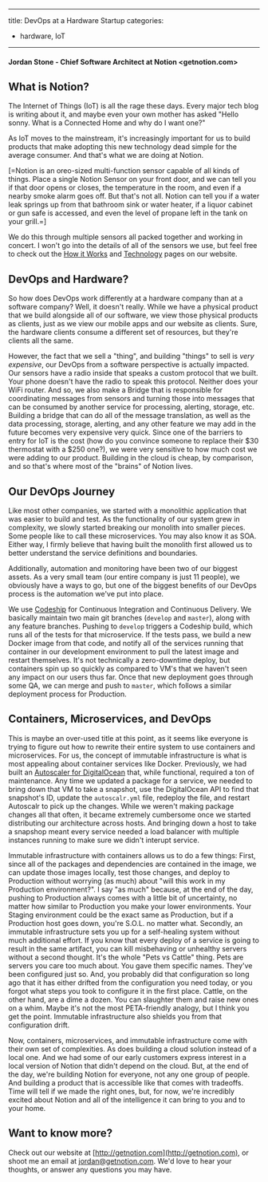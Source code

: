 
---
title: DevOps at a Hardware Startup
categories:
  - hardware, IoT
---
#### Jordan Stone - Chief Software Architect at Notion <getnotion.com>

## What is Notion?
The Internet of Things (IoT) is all the rage these days. Every major tech blog is writing about it, and maybe even your own mother has asked "Hello sonny. What is a Connected Home and why do I want one?"

As IoT moves to the mainstream, it's increasingly important for us to build products that make adopting this new technology dead simple for the average consumer. And that's what we are doing at Notion.

[=Notion is an oreo-sized multi-function sensor capable of all kinds of things. Place a single Notion Sensor on your front door, and we can tell you if that door opens or closes, the temperature in the room, and even if a nearby smoke alarm goes off. But that's not all. Notion can tell you if a water leak springs up from that bathroom sink or water heater, if a liquor cabinet or gun safe is accessed, and even the level of propane left in the tank on your grill.=]

We do this through multiple sensors all packed together and working in concert. I won't go into the details of all of the sensors we use, but feel free to check out the [How it Works](http://getnotion.com/how-it-works) and [Technology](http://getnotion.com/technology) pages on our website.

## DevOps and Hardware?
So how does DevOps work differently at a hardware company than at a software company? Well, it doesn't really. While we have a physical product that we build alongside all of our software, we view those physical products as clients, just as we view our mobile apps and our website as clients. Sure, the hardware clients consume a different set of resources, but they're clients all the same.

However, the fact that we sell a "thing", and building "things" to sell is *very expensive*, our DevOps from a software perspective is actually impacted. Our sensors have a radio inside that speaks a custom protocol that we built. Your phone doesn't have the radio to speak this protocol. Neither does your WiFi router. And so, we also make a Bridge that is responsible for coordinating messages from sensors and turning those into messages that can be consumed by another service for processing, alerting, storage, etc. Building a bridge that can do all of the message translation, as well as the data processing, storage, alerting, and any other feature we may add in the future becomes very expensive very quick. Since one of the barriers to entry for IoT is the cost (how do you convince someone to replace their $30 thermostat with a $250 one?), we were very sensitive to how much cost we were adding to our product. Building in the cloud is cheap, by comparison, and so that's where most of the "brains" of Notion lives.

## Our DevOps Journey
Like most other companies, we started with a monolithic application that was easier to build and test. As the functionality of our system grew in complexity, we slowly started breaking our monolith into smaller pieces. Some people like to call these microservices. You may also know it as SOA. Either way, I firmly believe that having built the monolith first allowed us to better understand the service definitions and boundaries.

Additionally, automation and monitoring have been two of our biggest assets. As a very small team (our entire company is just 11 people), we obviously have a ways to go, but one of the biggest benefits of our DevOps process is the automation we've put into place.

We use [Codeship](https://codeship.com) for Continuous Integration and Continuous Delivery. We basically maintain two main git branches (`develop` and `master`), along with any feature branches. Pushing to `develop` triggers a Codeship build, which runs all of the tests for that microservice. If the tests pass, we build a new Docker image from that code, and notify all of the services running that container in our development environment to pull the latest image and restart themselves. It's not technically a zero-downtime deploy, but containers spin up so quickly as compared to VM's that we haven't seen any impact on our users thus far. Once that new deployment goes through some QA, we can merge and push to `master`, which follows a similar deployment process for Production.

## Containers, Microservices, and DevOps
This is maybe an over-used title at this point, as it seems like everyone is trying to figure out how to rewrite their entire system to use containers and microservices. For us, the concept of immutable infrastructure is what is most appealing about container services like Docker. Previously, we had built an [Autoscaler for DigitalOcean](https://github.com/looplabsinc/autoscalr) that, while functional, required a ton of maintenance. Any time we updated a package for a service, we needed to bring down that VM to take a snapshot, use the DigitalOcean API to find that snapshot's ID, update the `autoscalr.yml` file, redeploy the file, and restart Autoscalr to pick up the changes. While we weren't making package changes all that often, it became extremely cumbersome once we started distributing our architecture across hosts. And bringing down a host to take a snapshop meant every service needed a load balancer with multiple instances running to make sure we didn't interupt service.

Immutable infrastructure with containers allows us to do a few things: First, since all of the packages and dependencies are contained in the image, we can update those images locally, test those changes, and deploy to Production without worrying (as much) about "will this work in my Production environment?". I say "as much" because, at the end of the day, pushing to Production always comes with a little bit of uncertainty, no matter how similar to Production you make your lower environments. Your Staging environment could be the exact same as Production, but if a Production host goes down, you're S.O.L. no matter what. Secondly, an immutable infrastructure sets you up for a self-healing system without much additional effort. If you know that every deploy of a service is going to result in the same artifact, you can kill misbehaving or unhealthy servers without a second thought. It's the whole "Pets vs Cattle" thing. Pets are servers you care too much about. You gave them specific names. They've been configured just so. And, you probably did that configuration so long ago that it has either drifted from the configuration you need today, or you forgot what steps you took to configure it in the first place. Cattle, on the other hand, are a dime a dozen. You can slaughter them and raise new ones on a whim. Maybe it's not the most PETA-friendly analogy, but I think you get the point. Immutable infrastructure also shields you from that configuration drift.

Now, containers, microservices, and immutable infrastructure come with their own set of complexities. As does building a cloud solution instead of a local one. And we had some of our early customers express interest in a local version of Notion that didn't depend on the cloud. But, at the end of the day, we're building Notion for everyone, not any one group of people. And building a product that is accessible like that comes with tradeoffs. Time will tell if we made the right ones, but, for now, we're incredibly excited about Notion and all of the intelligence it can bring to you and to your home.

## Want to know more?
Check out our website at [http://getnotion.com](http://getnotion.com), or shoot me an email at [jordan@getnotion.com](jordan@getnotion.com). We'd love to hear your thoughts, or answer any questions you may have.
